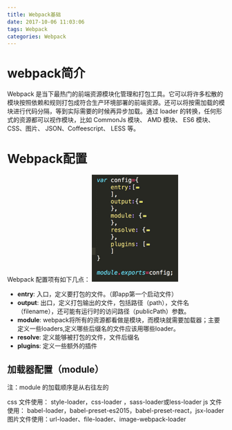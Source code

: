 ```yaml
---
title: Webpack基础
date: 2017-10-06 11:03:06
tags: Webpack
categories: Webpack
---
```

# webpack简介

Webpack 是当下最热门的前端资源模块化管理和打包工具。它可以将许多松散的模块按照依赖和规则打包成符合生产环境部署的前端资源。还可以将按需加载的模块进行代码分隔，等到实际需要的时候再异步加载。通过 loader 的转换，任何形式的资源都可以视作模块，比如 CommonJs 模块、 AMD 模块、 ES6 模块、CSS、图片、 JSON、Coffeescript、 LESS 等。

# Webpack配置
Webpack 配置项有如下几点：
<img src="webpack/config.jpeg" width="200" style="margin-left:0;border:none" >
* **entry**: 入口，定义要打包的文件。（即app第一个启动文件）
* **output**: 出口，定义打包输出的文件，包括路径（path），文件名（filename），还可能有运行时的访问路径（publicPath）参数。
* **module**: webpack将所有的资源都看做是模块，而模块就需要加载器；主要定义一些loaders,定义哪些后缀名的文件应该用哪些loader。
* **resolve**: 定义能够被打包的文件，文件后缀名 
* **plugins**: 定义一些额外的插件     


## 加载器配置（module）

注：module 的加载顺序是从右往左的

css 文件使用： style-loader，css-loader ，sass-loader或less-loader
js 文件使用： babel-loader，babel-preset-es2015，babel-preset-react，jsx-loader
图片文件使用：url-loader、file-loader、image-webpack-loader












